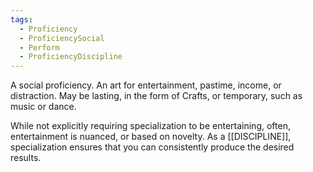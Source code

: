 ```yaml
---
tags:
  - Proficiency
  - ProficiencySocial
  - Perform
  - ProficiencyDiscipline
---
```

A social proficiency. An art for entertainment, pastime, income, or distraction. May be lasting, in the form of Crafts, or temporary, such as music or dance.

While not explicitly requiring specialization to be entertaining, often, entertainment is nuanced, or based on novelty. As a [[DISCIPLINE]], specialization ensures that you can consistently produce the desired results.